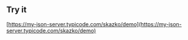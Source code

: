 ## Try it

[https://my-json-server.typicode.com/skazko/demo](https://my-json-server.typicode.com/skazko/demo)

